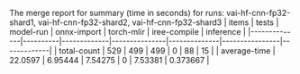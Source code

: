 The merge report for summary (time in seconds) for runs: vai-hf-cnn-fp32-shard1, vai-hf-cnn-fp32-shard2, vai-hf-cnn-fp32-shard3
| items        |    tests |   model-run |   onnx-import |   torch-mlir |   iree-compile |   inference |
|--------------|----------|-------------|---------------|--------------|----------------|-------------|
| total-count  | 529      |   499       |     499       |            0 |       88       |   15        |
| average-time |  22.0597 |     6.95444 |       7.54275 |            0 |        7.53381 |    0.373667 |
